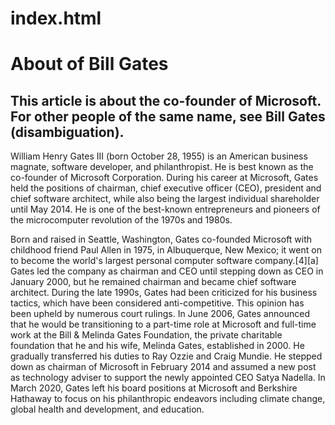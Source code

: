 # index.html
<html>
  <head>
    </head>
  <body>
    <h1>About of Bill Gates</h1>
    <h2>This article is about the co-founder of Microsoft. For other people of the same name, see Bill Gates (disambiguation).</h2>
    <p>William Henry Gates III (born October 28, 1955) is an American business magnate, software developer, and philanthropist. He is best known as the co-founder of Microsoft Corporation. During his career at Microsoft, Gates held the positions of chairman, chief executive officer (CEO), president and chief software architect, while also being the largest individual shareholder until May 2014. He is one of the best-known entrepreneurs and pioneers of the microcomputer revolution of the 1970s and 1980s.</p>
    <p>Born and raised in Seattle, Washington, Gates co-founded Microsoft with childhood friend Paul Allen in 1975, in Albuquerque, New Mexico; it went on to become the world's largest personal computer software company.[4][a] Gates led the company as chairman and CEO until stepping down as CEO in January 2000, but he remained chairman and became chief software architect. During the late 1990s, Gates had been criticized for his business tactics, which have been considered anti-competitive. This opinion has been upheld by numerous court rulings. In June 2006, Gates announced that he would be transitioning to a part-time role at Microsoft and full-time work at the Bill & Melinda Gates Foundation, the private charitable foundation that he and his wife, Melinda Gates, established in 2000. He gradually transferred his duties to Ray Ozzie and Craig Mundie. He stepped down as chairman of Microsoft in February 2014 and assumed a new post as technology adviser to support the newly appointed CEO Satya Nadella. In March 2020, Gates left his board positions at Microsoft and Berkshire Hathaway to focus on his philanthropic endeavors including climate change, global health and development, and education.</p>
        </body>
    </html>
